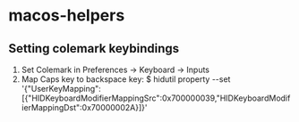 # macos-helpers

## Setting colemark keybindings
1. Set Colemark in Preferences -> Keyboard -> Inputs
2. Map Caps key to backspace key:
    $ hidutil property --set '{"UserKeyMapping":[{"HIDKeyboardModifierMappingSrc":0x700000039,"HIDKeyboardModifierMappingDst":0x70000002A}]}'
